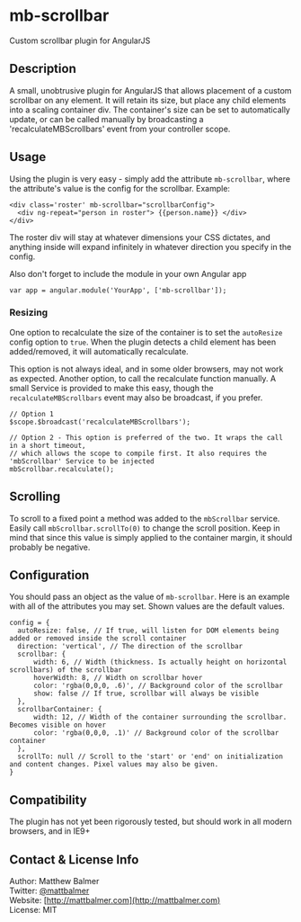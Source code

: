 mb-scrollbar
============

Custom scrollbar plugin for AngularJS

## Description

A small, unobtrusive plugin for AngularJS that allows placement of a custom scrollbar on any element. It will retain its size, but place any child elements into a scaling container div. The container's size can be set to automatically update, or can be called manually by broadcasting a 'recalculateMBScrollbars' event from your controller scope.

## Usage

Using the plugin is very easy - simply add the attribute `mb-scrollbar`, where the attribute's value is the config for the scrollbar. Example:

    <div class='roster' mb-scrollbar="scrollbarConfig">
      <div ng-repeat="person in roster"> {{person.name}} </div>
    </div>
  
The roster div will stay at whatever dimensions your CSS dictates, and anything inside will expand infinitely in whatever direction you specify in the config.

Also don't forget to include the module in your own Angular app

    var app = angular.module('YourApp', ['mb-scrollbar']);

### Resizing

One option to recalculate the size of the container is to set the `autoResize` config option to `true`. When the plugin detects a child element has been added/removed, it will automatically recalculate.

This option is not always ideal, and in some older browsers, may not work as expected. Another option, to call the recalculate function manually. A small Service is provided to make this easy, though the `recalculateMBScrollbars` event may also be broadcast, if you prefer.

    // Option 1
    $scope.$broadcast('recalculateMBScrollbars');

    // Option 2 - This option is preferred of the two. It wraps the call in a short timeout,
    // which allows the scope to compile first. It also requires the 'mbScrollbar' Service to be injected
    mbScrollbar.recalculate();

## Scrolling
To scroll to a fixed point a method was added to the `mbScrollbar` service. Easily call `mbScrollbar.scrollTo(0)` to change the scroll position. Keep in mind that since this value is simply applied to the container margin, it should probably be negative.
	
## Configuration

You should pass an object as the value of `mb-scrollbar`. Here is an example with all of the attributes you may set. Shown values are the default values.

    config = {
      autoResize: false, // If true, will listen for DOM elements being added or removed inside the scroll container
      direction: 'vertical', // The direction of the scrollbar
      scrollbar: {  
          width: 6, // Width (thickness. Is actually height on horizontal scrollbars) of the scrollbar
          hoverWidth: 8, // Width on scrollbar hover
          color: 'rgba(0,0,0, .6)', // Background color of the scrollbar
          show: false // If true, scrollbar will always be visible
      },
      scrollbarContainer: {
          width: 12, // Width of the container surrounding the scrollbar. Becomes visible on hover
          color: 'rgba(0,0,0, .1)' // Background color of the scrollbar container
      },
      scrollTo: null // Scroll to the 'start' or 'end' on initialization and content changes. Pixel values may also be given.
    }
    
## Compatibility

The plugin has not yet been rigorously tested, but should work in all modern browsers, and in IE9+
    
## Contact & License Info

Author: Matthew Balmer  
Twitter: [@mattbalmer](http://twitter.com/mattbalmer)  
Website: [http://mattbalmer.com](http://mattbalmer.com)  
License: MIT
